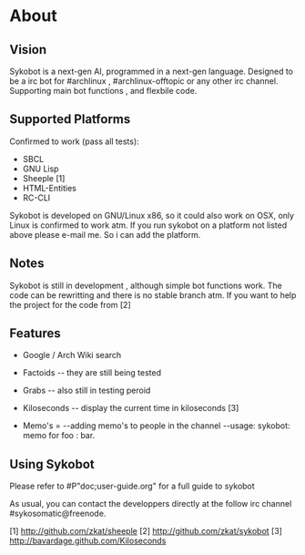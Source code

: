 About
=====

Vision
------

Sykobot is a next-gen AI, programmed in a next-gen language. Designed to be a irc bot for #archlinux , #archlinux-offtopic or any other irc channel. Supporting main bot functions , and flexbile code.


Supported Platforms
-------------------
Confirmed to work (pass all tests):

* SBCL
* GNU Lisp
* Sheeple [1]
* HTML-Entities
* RC-CLI

Sykobot is developed on GNU/Linux x86, so it could also work on OSX, only Linux is confirmed to work atm.
If you run sykobot on a platform not listed above please e-mail me. So i can add the platform.


Notes
-----

Sykobot is still in development , although simple bot functions work. The code can be rewritting and there is no stable branch atm. If you want to help the project for the code from [2]


Features
--------

* Google / Arch Wiki  search 

* Factoids -- they are still being tested

* Grabs -- also still in testing peroid

* Kiloseconds -- display the current time in kiloseconds [3]

* Memo's =  --adding memo's to people in the channel
	    --usage:  sykobot: memo for foo :  bar.


Using Sykobot
-------------

Please refer to #P"doc;user-guide.org" for a full guide to sykobot

As usual, you can contact the developpers directly at the follow irc channel #sykosomatic@freenode.  


[1] http://github.com/zkat/sheeple
[2] http://github.com/zkat/sykobot
[3] http://bavardage.github.com/Kiloseconds
